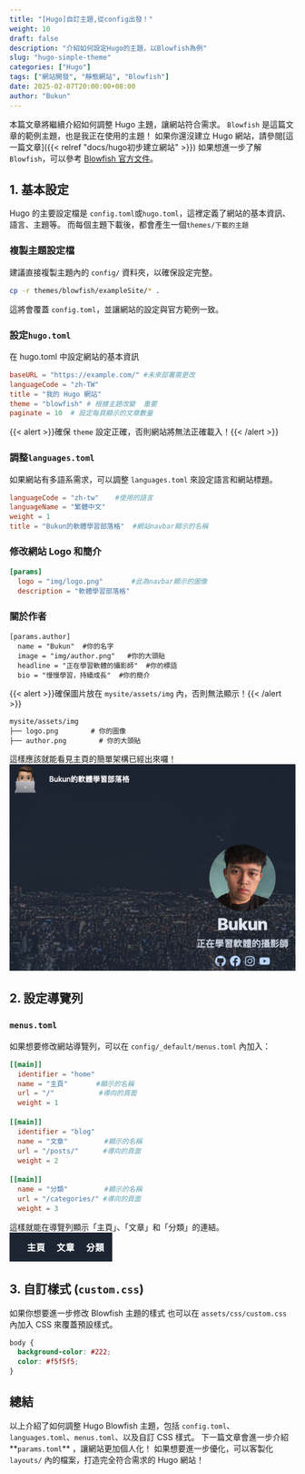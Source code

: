 ```yaml
---
title: "[Hugo]自訂主題,從config出發！"
weight: 10
draft: false
description: "介紹如何設定Hugo的主題，以Blowfish為例"
slug: "hugo-simple-theme"
categories: ["Hugo"]
tags: ["網站開發", "靜態網站", "Blowfish"]
date: 2025-02-07T20:00:00+08:00
author: "Bukun"
---
```


本篇文章將繼續介紹如何調整 Hugo 主題，讓網站符合需求。
`Blowfish` 是這篇文章的範例主題，也是我正在使用的主題！
如果你還沒建立 Hugo 網站，請參閱[這一篇文章]({{< relref "docs/hugo初步建立網站" >}})
如果想進一步了解`Blowfish`，可以參考 [Blowfish 官方文件](https://blowfish.page/)。

## 1. 基本設定

Hugo 的主要設定檔是 `config.toml`或`hugo.toml`，這裡定義了網站的基本資訊、語言、主題等。
而每個主題下載後，都會產生一個`themes/下載的主題`

### **複製主題設定檔**

建議直接複製主題內的 `config/` 資料夾，以確保設定完整。

```bash
cp -r themes/blowfish/exampleSite/* .
```

這將會覆蓋 `config.toml`，並讓網站的設定與官方範例一致。

### 設定`hugo.toml`

在 hugo.toml 中設定網站的基本資訊

```toml
baseURL = "https://example.com/" #未來部署需更改
languageCode = "zh-TW"
title = "我的 Hugo 網站"
theme = "blowfish" # 根據主題改變  重要
paginate = 10  # 設定每頁顯示的文章數量
```

{{< alert >}}確保 `theme` 設定正確，否則網站將無法正確載入！{{< /alert >}}

### 調整`languages.toml`

如果網站有多語系需求，可以調整 `languages.toml` 來設定語言和網站標題。

```toml
languageCode = "zh-tw"    #使用的語言
languageName = "繁體中文"
weight = 1
title = "Bukun的軟體學習部落格"  #網站navbar顯示的名稱
```

### **修改網站 Logo 和簡介**

```toml
[params]
  logo = "img/logo.png"       #此為navbar顯示的圖像
  description = "軟體學習部落格"
```

### **關於作者**

```
[params.author]
  name = "Bukun"  #你的名字
  image = "img/author.png"   #你的大頭貼
  headline = "正在學習軟體的攝影師"  #你的標語
  bio = "慢慢學習，持續成長"  #你的簡介
```

{{< alert >}}確保圖片放在 `mysite/assets/img` 內，否則無法顯示！{{< /alert >}}

```
mysite/assets/img
├── logo.png        # 你的圖像
├── author.png        # 你的大頭貼
```

這樣應該就能看見主頁的簡單架構已經出來囉！
<img src="img/1.png">

## 2. 設定導覽列

### `menus.toml`

如果想要修改網站導覽列，可以在 `config/_default/menus.toml` 內加入：

```toml
[[main]]
  identifier = "home"
  name = "主頁"       #顯示的名稱
  url = "/"           #導向的頁面
  weight = 1

[[main]]
  identifier = "blog"
  name = "文章"         #顯示的名稱
  url = "/posts/"      #導向的頁面
  weight = 2

[[main]]
  name = "分類"         #顯示的名稱
  url = "/categories/" #導向的頁面
  weight = 3
```

這樣就能在導覽列顯示「主頁」、「文章」和「分類」的連結。
<img src="img/2.png">

## 3. 自訂樣式 (`custom.css`)

如果你想要進一步修改 Blowfish 主題的樣式
也可以在 `assets/css/custom.css` 內加入 CSS 來覆蓋預設樣式。

```css
body {
  background-color: #222;
  color: #f5f5f5;
}
```

## 總結

以上介紹了如何調整 Hugo Blowfish 主題，包括 `config.toml`、`languages.toml`、`menus.toml`、以及自訂 CSS 樣式。
下一篇文章會進一步介紹**`params.toml`** ，讓網站更加個人化！
如果想要進一步優化，可以客製化 `layouts/` 內的檔案，打造完全符合需求的 Hugo 網站！
